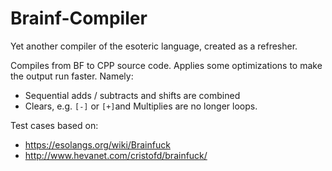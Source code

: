 # Brainf-Compiler

Yet another compiler of the esoteric language, created as a refresher.

Compiles from BF to CPP source code. Applies some optimizations to make the output run faster.
Namely:

* Sequential adds / subtracts and shifts are combined
* Clears, e.g. `[-]` or `[+]`and Multiplies are no longer loops.

Test cases based on:
* https://esolangs.org/wiki/Brainfuck
* http://www.hevanet.com/cristofd/brainfuck/
